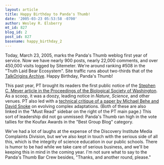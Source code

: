 ```yaml
---
layout: article
title: Happy Birthday to Panda's Thumb!
date: '2005-03-23 05:53:58 -0700'
author: Wesley R. Elsberry
mt_id: 827
blog_id: 2
post_id: 827
basename: happy_birthday_2
---
```

Today, March 23, 2005, marks the Panda's Thumb weblog first year of service. Now we have nearly 900 posts, nearly 22,000 comments, and over 450,000 visits logged by Sitemeter. We're around ranking #508 in the "Truth Laid Bear Ecosystem". Site traffic runs about two-thirds that of the [TalkOrigins Archive](http://www.talkorigins.org/). Happy Birthday, Panda's Thumb!

This past year, PT brought its readers the first public notice of the [Stephen C. Meyer article in the Proceedings of the Biological Society of Washington](http://www.pandasthumb.org/pt-archives/000430.html). As a scoop, it was a doozy, leading notice in _Nature_, _Science_, and other venues. PT also led with a [technical critique of a paper by Michael Behe and David Snoke](http://www.pandasthumb.org/pt-archives/000480.html) on evolving complex adaptations. (Both of these are also linked in the "Must Read" sidebar on the right of the PT main page.) This sort of leadership did not go unmissed: Panda's Thumb ran high in the vote tallies for the Koufax Awards in the "Best Group Blog" category.

We've had a lot of laughs at the expense of the Discovery Institute Media Complaints Division, but we've also kept in touch with the serious side of all this, which is the integrity of science education in our public schools. There is humor to be had while we take care of serious business, and we'll be keeping this in mind in the coming year. I'm not sure what to say to the Panda's Thumb Bar Crew besides, "Thanks, and another round, please."
